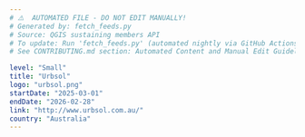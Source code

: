 ```yaml
---
# ⚠️  AUTOMATED FILE - DO NOT EDIT MANUALLY!
# Generated by: fetch_feeds.py
# Source: QGIS sustaining members API
# To update: Run 'fetch_feeds.py' (automated nightly via GitHub Actions)
# See CONTRIBUTING.md section: Automated Content and Manual Edit Guidelines

level: "Small"
title: "Urbsol"
logo: "urbsol.png"
startDate: "2025-03-01"
endDate: "2026-02-28"
link: "http://www.urbsol.com.au/"
country: "Australia"
---
```

